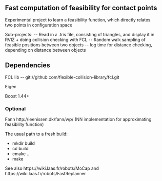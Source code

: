 <h2> Fast computation of feasibility for contact points </h2>
<p>Experimental project to learn a feasibility function, which directly relates two
points in configuration space</p>

<p>Sub-projects:
 -- Read in a .tris file, consisting of triangles, and display it in RVIZ + doing
 collision checking with FCL
 -- Random walk sampling of feasible positions between two objects
 -- log time for distance checking, depending on distance between objects</p>

<h2> Dependencies </h2>
<p> FCL lib -- git://github.com/flexible-collision-library/fcl.git</p>
<p> Eigen </p>
<p> Boost 1.44+ </p>
<h3> Optional </h3>
<p> Fann http://leenissen.dk/fann/wp/ (NN implementation for approximating feasibility function)</p>

<p>The usual path to a fresh build:</p>

<ul>
<li>mkdir build
<li>cd build
<li>cmake ..
<li>make
</ul>

<p> See also https://wiki.laas.fr/robots/MoCap and
https://wiki.laas.fr/robots/FastReplanner</p>
